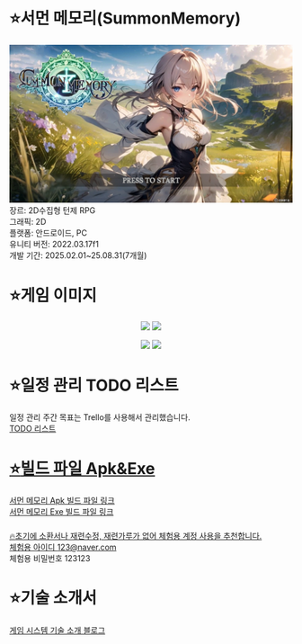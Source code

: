# :star:서먼 메모리(SummonMemory)

<img src="https://raw.githubusercontent.com/NickJeongWib/Repo_Image/refs/heads/main/SummonMemory/MainImg.png"  width="600"/></a><br>
장르: 2D수집형 턴제 RPG<br>
그래픽: 2D<br>
플랫폼: 안드로이드, PC<br>
유니티 버전: 2022.03.17f1<br>
개발 기간: 2025.02.01~25.08.31(7개월)

# :star:게임 이미지
<p align="center">
  <img src="https://img1.daumcdn.net/thumb/R1280x0/?scode=mtistory2&fname=https%3A%2F%2Fblog.kakaocdn.net%2Fdna%2FbInuh0%2FbtsQe5JUv4K%2FAAAAAAAAAAAAAAAAAAAAAMuana1BgngLJGxEAaZFNjRsm0AgSUyc7HE5a6Ul3h8m%2Fimg.png%3Fcredential%3DyqXZFxpELC7KVnFOS48ylbz2pIh7yKj8%26expires%3D1759244399%26allow_ip%3D%26allow_referer%3D%26signature%3D9cAUyWU6h67NXqTxy2yzBF9sDTk%253D" width="45%" />
    <img src="https://img1.daumcdn.net/thumb/R1280x0/?scode=mtistory2&fname=https%3A%2F%2Fblog.kakaocdn.net%2Fdna%2FbsHhSf%2FbtsQfx0vxHe%2FAAAAAAAAAAAAAAAAAAAAAOzC-2HQTNQVVOgY1BgCA9AEGBJ-o9egTmOLZ17dfaAr%2Fimg.png%3Fcredential%3DyqXZFxpELC7KVnFOS48ylbz2pIh7yKj8%26expires%3D1759244399%26allow_ip%3D%26allow_referer%3D%26signature%3DvjrbBaW8CkIdLVGvN%252FBLX2gBXUY%253D" width="45%" />
</p>
<p align="center">
  <img src="https://img1.daumcdn.net/thumb/R1280x0/?scode=mtistory2&fname=https%3A%2F%2Fblog.kakaocdn.net%2Fdna%2Fctmj2P%2FbtsQer019tx%2FAAAAAAAAAAAAAAAAAAAAAGOKry-xl8bZ7JxeYMJ-MHTRWgc_W22pd4INI55aC9U4%2Fimg.png%3Fcredential%3DyqXZFxpELC7KVnFOS48ylbz2pIh7yKj8%26expires%3D1759244399%26allow_ip%3D%26allow_referer%3D%26signature%3D2YDvCl4%252FkmusQc%252FI1pAiyJjJieE%253D" width="45%" />
  <img src="https://img1.daumcdn.net/thumb/R1280x0/?scode=mtistory2&fname=https%3A%2F%2Fblog.kakaocdn.net%2Fdna%2Fnbeje%2FbtsQdnrfZgm%2FAAAAAAAAAAAAAAAAAAAAAMdbbFP2Teh5zFHvJOHlbXLDOIWLZm6qUXGAgLsO_0BD%2Fimg.png%3Fcredential%3DyqXZFxpELC7KVnFOS48ylbz2pIh7yKj8%26expires%3D1759244399%26allow_ip%3D%26allow_referer%3D%26signature%3DHyP94p7S56M7gYVbaH2Sy0rHXVo%253D" width="45%" />
</p>

# :star:일정 관리 TODO 리스트
일정 관리 주간 목표는 Trello를 사용해서 관리했습니다.<br>
<a href="https://trello.com/b/kffmqhyS/summonmemory">TODO 리스트
  
# :star:빌드 파일 Apk&Exe
<a href="https://drive.google.com/file/d/1sV0pZMJeBC_tZZAd180O-Va_Uzb6OJ5p/view?usp=drive_link">서먼 메모리 Apk 빌드 파일 링크<br>
<a href="https://drive.google.com/file/d/1rj_OZHZhMA82K0O6obkAYymTjwzH_kqF/view?usp=drive_link">서먼 메모리 Exe 빌드 파일 링크<br>
###
:fire:초기에 소환서나 재련수정, 재련가루가 없어 체험용 계정 사용을 추천합니다.</font><br>
체험용 아이디   123@naver.com<br>
체험용 비밀번호 123123<br>

# :star:기술 소개서
<a href="https://rko6789.tistory.com/category/Unity_Porfolio/2D%20%EC%88%98%EC%A7%91%ED%98%95_%ED%84%B4%EC%A0%9C_RPG">게임 시스템 기술 소개 블로그<br>
